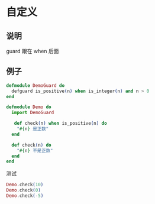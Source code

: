 # 自定义

## 说明

guard 跟在 when 后面

## 例子

```elixir
defmodule DemoGuard do
  defguard is_positive(n) when is_integer(n) and n > 0
end

defmodule Demo do
  import DemoGuard

   def check(n) when is_positive(n) do
    "#{n} 是正数"
  end

  def check(n) do
    "#{n} 不是正数"
  end
end
```

测试

```elixir
Demo.check(10)
Demo.check(0)
Demo.check(-5)
```
